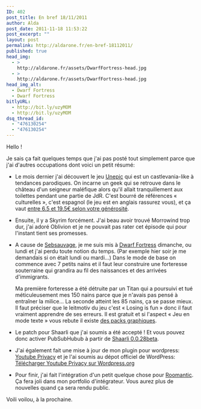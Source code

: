 ```yaml
---
ID: 402
post_title: En bref 18/11/2011
author: Alda
post_date: 2011-11-18 11:53:22
post_excerpt: ""
layout: post
permalink: http://aldarone.fr/en-bref-18112011/
published: true
head_img:
  - >
    http://aldarone.fr/assets/DwarfFortress-head.jpg
  - >
    http://aldarone.fr/assets/DwarfFortress-head.jpg
head_img_alt:
  - Dwarf Fortress
  - Dwarf Fortress
bitlyURL:
  - http://bit.ly/uzyMOM
  - http://bit.ly/uzyMOM
dsq_thread_id:
  - "476130254"
  - "476130254"
---
```

Hello !

Je sais ça fait quelques temps que j'ai pas posté tout simplement parce que j'ai d'autres occupations dont voici un petit résumé:

<ul>
  <li><p>Le mois dernier j'ai découvert le jeu <a href="http://www.unepicgame.com/en/index.html">Unepic</a> qui est un castlevania-like à tendances parodiques. On incarne un geek qui se retrouve dans le château d'un seigneur maléfique alors qu'il allait tranquillement aux toilettes pendant une partie de JdR. C'est bourré de références « culturelles », c'est espagnol (le jeu est en anglais rassurez vous), et ça vaut <a href="http://www.unepicgame.com/en/comprar.html">entre 6.5 et 19.5€ selon votre générosité</a>.</p></li>
  <li><p>Ensuite, il y a Skyrim forcément. J'ai beau avoir trouvé Morrowind trop dur, j'ai adoré Oblivion et je ne pouvait pas rater cet épisode qui pour l'instant tient ses promesses.</p></li>
  <li>
     <p>A cause de <a href="http://sebsauvage.net/">Sebsauvage</a>, je me suis mis à <a href="http://www.bay12games.com/dwarves/">Dwarf Fortress</a> dimanche, ou lundi et j'ai perdu toute notion du temps. (Par exemple hier soir je me demandais si on était lundi ou mardi…) Dans le mode de base on commence avec 7 petits nains et il faut leur construire une forteresse souterraine qui grandira au fil des naissances et des arrivées d'immigrants.</p>
     <p>Ma première forteresse a été détruite par un Titan qui a poursuivi et tué méticuleusement mes 150 nains parce que je n'avais pas pensé à entraîner la milice... La seconde atteint les 85 nains, ça se passe mieux. Il faut préciser que le leitmotiv du jeu c'est « Losing is fun » donc il faut vraiment apprendre de ses erreurs. Il est gratuit et si l'aspect « Jeu en mode texte » vous rebute il existe <a href="http://df.magmawiki.com/index.php/Graphics_set_repository">des packs graphiques</a>.</p></li>
  <li><p>Le patch pour Shaarli que j'ai soumis a été accepté ! Et vous pouvez donc activer PubSubHubub à partir de <a href="http://sebsauvage.net/wiki/doku.php?id=php:shaarli">Shaarli 0.0.28beta</a>.</p></li>
  <li><p>J'ai également fait une mise à jour de mon plugin pour wordpress: <a href="http://aldarone.fr/integrez-les-videos-youtube-en-https-et-sans-cookie-sur-votre-blog-wordpress/" title="Intégrez les videos youtube en HTTPS et sans cookie sur votre blog wordpress">Youtube Privacy</a> et je l'ai soumis au dépot officiel de WordPress: <a href="http://wordpress.org/extend/plugins/youtube-privacy/">Télécharger Youtube Privacy sur Wordpress.org</a></p></li>
  <li><p>Pour finir, j'ai fait l'intégration d'un petit quelque chose pour <a href="http://roomantic.fr">Roomantic</a>. Ça fera joli dans mon portfolio d'intégrateur. Vous aurez plus de nouvelles quand ça sera rendu public.</p></li>
</ul>

Voili voilou, à la prochaine.